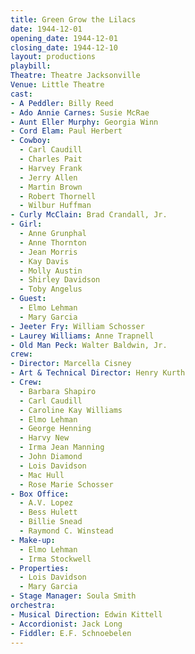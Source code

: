 ```yaml
---
title: Green Grow the Lilacs
date: 1944-12-01
opening_date: 1944-12-01
closing_date: 1944-12-10
layout: productions
playbill:
Theatre: Theatre Jacksonville
Venue: Little Theatre
cast:
- A Peddler: Billy Reed
- Ado Annie Carnes: Susie McRae
- Aunt Eller Murphy: Georgia Winn
- Cord Elam: Paul Herbert
- Cowboy:
  - Carl Caudill
  - Charles Pait
  - Harvey Frank
  - Jerry Allen
  - Martin Brown
  - Robert Thornell
  - Wilbur Huffman
- Curly McClain: Brad Crandall, Jr.
- Girl:
  - Anne Grunphal
  - Anne Thornton
  - Jean Morris
  - Kay Davis
  - Molly Austin
  - Shirley Davidson
  - Toby Angelus
- Guest:
  - Elmo Lehman
  - Mary Garcia
- Jeeter Fry: William Schosser
- Laurey Williams: Anne Trapnell
- Old Man Peck: Walter Baldwin, Jr.
crew:
- Director: Marcella Cisney
- Art & Technical Director: Henry Kurth
- Crew:
  - Barbara Shapiro
  - Carl Caudill
  - Caroline Kay Williams
  - Elmo Lehman
  - George Henning
  - Harvy New
  - Irma Jean Manning
  - John Diamond
  - Lois Davidson
  - Mac Hull
  - Rose Marie Schosser
- Box Office:
  - A.V. Lopez
  - Bess Hulett
  - Billie Snead
  - Raymond C. Winstead
- Make-up:
  - Elmo Lehman
  - Irma Stockwell
- Properties:
  - Lois Davidson
  - Mary Garcia
- Stage Manager: Soula Smith
orchestra:
- Musical Direction: Edwin Kittell
- Accordionist: Jack Long
- Fiddler: E.F. Schnoebelen
---
```



